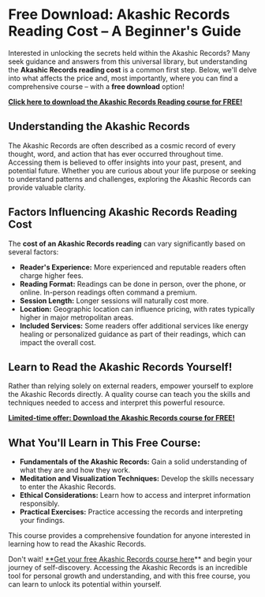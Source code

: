 # Free Download: Akashic Records Reading Cost – A Beginner's Guide

Interested in unlocking the secrets held within the Akashic Records? Many seek guidance and answers from this universal library, but understanding the **Akashic Records reading cost** is a common first step. Below, we'll delve into what affects the price and, most importantly, where you can find a comprehensive course – with a **free download** option!

[**Click here to download the Akashic Records Reading course for FREE!**](https://udemywork.com/akashic-records-reading-cost)

## Understanding the Akashic Records

The Akashic Records are often described as a cosmic record of every thought, word, and action that has ever occurred throughout time. Accessing them is believed to offer insights into your past, present, and potential future. Whether you are curious about your life purpose or seeking to understand patterns and challenges, exploring the Akashic Records can provide valuable clarity.

## Factors Influencing Akashic Records Reading Cost

The **cost of an Akashic Records reading** can vary significantly based on several factors:

*   **Reader's Experience:** More experienced and reputable readers often charge higher fees.
*   **Reading Format:** Readings can be done in person, over the phone, or online. In-person readings often command a premium.
*   **Session Length:** Longer sessions will naturally cost more.
*   **Location:** Geographic location can influence pricing, with rates typically higher in major metropolitan areas.
*   **Included Services:** Some readers offer additional services like energy healing or personalized guidance as part of their readings, which can impact the overall cost.

## Learn to Read the Akashic Records Yourself!

Rather than relying solely on external readers, empower yourself to explore the Akashic Records directly. A quality course can teach you the skills and techniques needed to access and interpret this powerful resource.

[**Limited-time offer: Download the Akashic Records course for FREE!**](https://udemywork.com/akashic-records-reading-cost)

## What You'll Learn in This Free Course:

*   **Fundamentals of the Akashic Records:** Gain a solid understanding of what they are and how they work.
*   **Meditation and Visualization Techniques:** Develop the skills necessary to enter the Akashic Records.
*   **Ethical Considerations:** Learn how to access and interpret information responsibly.
*   **Practical Exercises:** Practice accessing the records and interpreting your findings.

This course provides a comprehensive foundation for anyone interested in learning how to read the Akashic Records.

Don't wait! [**Get your free Akashic Records course here](https://udemywork.com/akashic-records-reading-cost)** and begin your journey of self-discovery. Accessing the Akashic Records is an incredible tool for personal growth and understanding, and with this free course, you can learn to unlock its potential within yourself.
